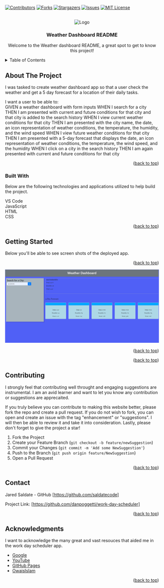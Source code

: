 <a name="readme-top"></a>

[![Contributors][contributors-shield]][contributors-url]
[![Forks][forks-shield]][forks-url]
[![Stargazers][stars-shield]][stars-url]
[![Issues][issues-shield]][issues-url]
[![MIT License][license-shield]][license-url]


<!-- PROJECT LOGO -->
<br />
<div align="center">
    <img src="./assets/images/logo.png" alt="Logo" width="80" height="80">

  <h3 align="center">Weather Dashboard README</h3>

  <p align="center">
    Welcome to the Weather dashboard README, a great spot to get to know this project!
    <br />
    <!-- <a href=""><strong>Explore the docs »</strong></a>
    <br />
    <br />
    <a href="">View Demo</a>
    ·
    <a href="">Report Bug</a>
    ·
    <a href="\">Request Feature</a> -->
  </p>
</div>



<!-- TABLE OF CONTENTS -->
<details>
  <summary>Table of Contents</summary>
  <ol>
    <li>
      <a href="#about-the-project">About The Project</a>
      <ul>
        <li><a href="#built-with">Built With</a></li>
      </ul>
    </li>
    <!-- <li><a href="#getting-started">Getting Started</a></li> -->
    <!-- <li><a href="#usage">Usage</a></li>
    <li><a href="#roadmap">Roadmap</a></li> -->
    <li><a href="#contributing">Contributing</a></li>
    <li><a href="#contact">Contact</a></li>
    <li><a href="#acknowledgments">Acknowledgments</a></li>
  </ol>
</details>



<!-- ABOUT THE PROJECT -->
## About The Project

I was tasked to create weather dashboard app so that a user check the weather and get a 5 day forecast for a location of their daily tasks.

I want a user to be able to:
<br>
GIVEN a weather dashboard with form inputs
WHEN I search for a city
THEN I am presented with current and future conditions for that city and that city is added to the search history
WHEN I view current weather conditions for that city
THEN I am presented with the city name, the date, an icon representation of weather conditions, the temperature, the humidity, and the wind speed
WHEN I view future weather conditions for that city
THEN I am presented with a 5-day forecast that displays the date, an icon representation of weather conditions, the temperature, the wind speed, and the humidity
WHEN I click on a city in the search history
THEN I am again presented with current and future conditions for that city
<br>

<p align="right">(<a href="#readme-top">back to top</a>)</p>


### Built With

Below are the following technologies and applications utilized to help build the project.<br>

VS Code<br>
JavaScript<br>
HTML<br>
CSS<br>

<p align="right">(<a href="#readme-top">back to top</a>)</p>



<!-- GETTING STARTED -->
## Getting Started

Below you'll be able to see screen shots of the deployed app.

<p align="right">(<a href="#readme-top">back to top</a>)</p>

![Screenshot.png](./assest/images/Screenshot.png)

<!-- USAGE EXAMPLES -->
<!-- ## Usage

Here're some screenshots from early ideas of the wireframe. See how we went from initial plans to our full-functioning website.
 -->



<p align="right">(<a href="#readme-top">back to top</a>)</p>



<!-- ROADMAP -->

<p align="right">(<a href="#readme-top">back to top</a>)</p>



<!-- CONTRIBUTING -->
## Contributing

I strongly feel that contributing well throught and engaging suggestions are instrumental. I am an avid learner and want to let you know any contribution or suggestions are apprecaited.

If you truly believe you can contribute to making this website better, please fork the repo and create a pull request. If you do not wish to fork, you can open and create an issue with the tag "enhancement" or "suggestions". I will then be able to review it and take it into consideration. Lastly, please don't forget to give the project a star!

1. Fork the Project
2. Create your Feature Branch (`git checkout -b feature/newSuggestion`)
3. Commit your Changes (`git commit -m 'Add some NewSuggestion'`)
4. Push to the Branch (`git push origin feature/NewSuggestion`)
5. Open a Pull Request


<p align="right">(<a href="#readme-top">back to top</a>)</p>





<!-- CONTACT -->
## Contact

Jared Saldate - GitHub [https://github.com/saldatecode]

Project Link: [https://github.com/danpoggetti/work-day-scheduler]

<!-- Demo Link: [] -->

<p align="right">(<a href="#readme-top">back to top</a>)</p>



<!-- ACKNOWLEDGMENTS -->
## Acknowledgments

I want to acknowledge the many great and vast resouces that aided me in the work day scheduler app.

* [Google](https://www.google.com)
* [YouTube](https://www.youtube.com)
* [GitHub Pages](https://pages.github.com)
* [OwaisIslam](https://github.com/OwaisIslam)



<p align="right">(<a href="#readme-top">back to top</a>)</p>



<!-- MARKDOWN LINKS & IMAGES -->
<!-- https://www.markdownguide.org/basic-syntax/#reference-style-links -->
[contributors-shield]: https://img.shields.io/github/contributors-anon/danpoggetti/work-day-scheduler?style=for-the-badge
[contributors-url]: https://github.com/danpoggetti/work-day-scheduler/graphs/contributors
[forks-shield]: https://img.shields.io/github/forks/danpoggetti/work-day-scheduler?style=for-the-badge
[forks-url]: https://github.com/danpoggetti/work-day-scheduler/network/members
[stars-shield]: https://img.shields.io/github/stars/danpoggetti/work-day-scheduler?style=for-the-badge
[stars-url]: https://github.com/danpoggetti/work-day-scheduler/stargazers
[issues-shield]: https://img.shields.io/github/issues/danpoggetti/work-day-scheduler?style=for-the-badge
[issues-url]: https://github.com/danpoggetti/work-day-scheduler/issues
[license-shield]: https://img.shields.io/github/license/danpoggetti/work-day-scheduler?style=for-the-badge
[license-url]: https://github.com/danpoggetti/work-day-scheduler/blob/main/LICENSE
[product-screenshot]: images/screenshot.png